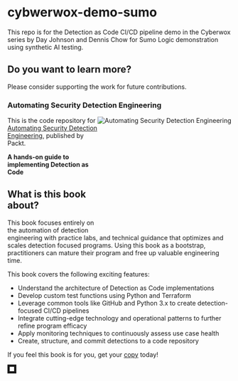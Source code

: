 # cybwerwox-demo-sumo
This repo is for the Detection as Code CI/CD pipeline demo in the Cyberwox series by Day Johnson and Dennis Chow for Sumo Logic demonstration using synthetic AI testing.

## Do you want to learn more?
Please consider supporting the work for future contributions.

### Automating Security Detection Engineering

<a href="https://www.packtpub.com/product/automating-security-detection-engineering/9781837636419?utm_source=github&utm_medium=repository&utm_campaign=9781837636419"><img src="https://content.packt.com/_/image/original/B22006/cover_image_large.jpg" alt="Automating Security Detection Engineering" height="256px" align="right"></a>

This is the code repository for [Automating Security Detection Engineering](https://www.packtpub.com/product/automating-security-detection-engineering/9781837636419?utm_source=github&utm_medium=repository&utm_campaign=9781837636419), published by Packt.

**A hands-on guide to implementing Detection as Code**

## What is this book about?
This book focuses entirely on the automation of detection engineering with practice labs, and technical guidance that optimizes and scales detection focused programs. Using this book as a bootstrap, practitioners can mature their program and free up valuable engineering time.

This book covers the following exciting features:
* Understand the architecture of Detection as Code implementations
* Develop custom test functions using Python and Terraform
* Leverage common tools like GitHub and Python 3.x to create detection-focused CI/CD pipelines
* Integrate cutting-edge technology and operational patterns to further refine program efficacy
* Apply monitoring techniques to continuously assess use case health
* Create, structure, and commit detections to a code repository

If you feel this book is for you, get your [copy](https://www.amazon.com/dp/1837636419) today!

<a href="https://www.packtpub.com/?utm_source=github&utm_medium=banner&utm_campaign=GitHubBanner"><img src="https://raw.githubusercontent.com/PacktPublishing/GitHub/master/GitHub.png" 
alt="https://www.packtpub.com/" border="5" /></a>
